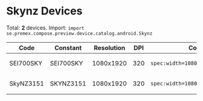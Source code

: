 # Skynz Devices

Total: **2** devices. Import: `import se.premex.compose.preview.device.catalog.android.Skynz`

| Code | Constant | Resolution | DPI | Compose Spec | Preview Usage |
|------|----------|------------|-----|-------------|---------------|
| SEI700SKY | SEI700SKY | 1080x1920 | 320 | `spec:width=1080px,height=1920px,dpi=320` | `@Preview(device = Skynz.SEI700SKY)` |
| SkyNZ3151 | SKYNZ3151 | 1080x1920 | 320 | `spec:width=1080px,height=1920px,dpi=320` | `@Preview(device = Skynz.SKYNZ3151)` |

<!-- Generated automatically. Do not edit manually. -->
